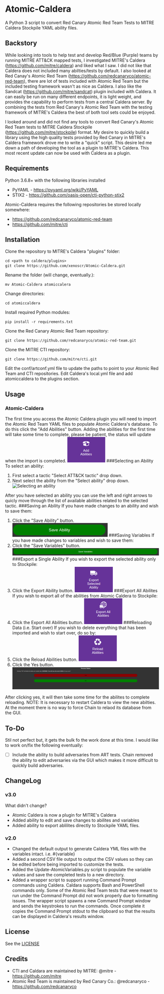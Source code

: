 # Atomic-Caldera
A Python 3 script to convert Red Canary Atomic Red Team Tests to MITRE Caldera Stockpile YAML ability files.

## Backstory
While looking into tools to help test and develop Red/Blue (Purple) teams by running MITRE ATT&CK mapped tests, I investigated MITRE's Caldera (https://github.com/mitre/caldera) and liked what I saw. I did not like that Caldera does not included many abilties/tests by default. I also looked at Red Canay's Atomic Red Team (https://github.com/redcanaryco/atomic-red-team), there are lot of tests included with Atomic Red Team but the included testing framework wasn't as nice as Caldera. I also like the Sandcat (https://github.com/mitre/sandcat) plugin included with Caldera. It can easily be run on many different endpoints, it is light weight, and provides the capability to perform tests from a central Caldera server. By combining the tests from Red Canary's Atomic Red Team with the testing framework of MITRE's Caldera the best of both tool sets could be enjoyed.

I looked around and did not find any tools to convert Red Canary's Atomic Red Team tests to MITRE Caldera Stockpile (https://github.com/mitre/stockpile) format. My desire to quickly build a library using the high quality tests provided by Red Canary in MITRE's Caldera framework drove me to write a "quick" script. This desire led me down a path of developing the tool as a plugin to MITRE's Caldera. This most recent update can now be used with Caldera as a plugin.

## Requirements
Python 3.6.8+ with the following libraries installed
* PyYAML - https://pyyaml.org/wiki/PyYAML
* STIX2 - https://github.com/oasis-open/cti-python-stix2

Atomic-Caldera requires the following repositories be stored locally somewhere:
* https://github.com/redcanaryco/atomic-red-team
* https://github.com/mitre/cti

## Installation
Clone the repository to MITRE's Caldera "plugins" folder:
```
cd <path to caldera/plugins>
git clone https://github.com/xenoscr/Atomic-Caldera.git
```
Rename the folder (will change, eventually.):
```
mv Atomic-Caldera atomiccalera
```
Change directories:
```
cd atomiccaldera
```
Install required Python modules:
```
pip install -r requirements.txt
```
Clone the Red Canary Atomic Red Team repository:
```
git clone https://github.com/redcanaryco/atomic-red-team.git
```
Clone the MITRE CTI repository:
```
git clone https://github.com/mitre/cti.git
```
Edit the conf/artconf.yml file to update the paths to point to your Atomic Red Team and CTI repositories.
Edit Caldera's local.yml file and add atomiccaldera to the plugins section.

## Usage
### Atomic-Caldera
The first time you access the Atomic Caldera plugin you will need to import the Atomic Red Team YAML files to populate Atomic Caldera's database. To do this click the "Add Abilities" button. Adding the abilities for the first time will take some time to complete, please be patient, the status will update when the import is completed.
![Click "Add Abilities"](images/addabilites.png?raw=true "Add Abilities")
###Selecting an Ability
To select an ability:
1. First select a tactic "Select ATT&CK tactic" drop down.
2. Next select the ability from the "Select ability" drop down.
![Selecting an ability](images/selectablity.png?raw=true "Select Ability")

After you have selected an ability you can use the left and right arrows to quicly move through the list of available abilities related to the selected tactic.
###Saving an Ability
If you have made changes to an ability and wish to save them:
1. Click the "Save Ability" button.
![Save Ability](images/saveability.png?raw=true "Save Ability")
###Saving Variables
If you have made changes to variables and wish to save them:
1. Click the "Save Variables" button.
![Save variables](images/savevariables.png?raw=true "Save Variables")
###Export a Single Ability
If you wish to export the selected ability only to Stockpile:
1. Click the Export Ability button.
![Export ability](images/exportone.png?raw=true "Export single ability")
###Export All Abilites
If you wish to export all of the abilities from Atomic Caldera to Stockpile:
1. Click the Export All Abilities button.
![Export All Abilities](images/exportall.png?raw=true "Export All Abilities")
###Reloading Data (i.e. Start over)
If you wish to delete everything that has been imported and wish to start over, do so by:
1. Click the Reload Abilities button.
![Reload Abilities](images/reloadabilities.png?raw=true "Reload Abilities")
2. Click the Yes button.
![Yes](images/yes.png?raw=true "Yes")

After clicking yes, it will then take some time for the abilites to complete reloading.
NOTE: It is necessary to restart Caldera to view the new abilties. At the moment there is no way to force Chain to relaod its database from the GUI.
## To-Do
Stil not perfect but, it gets the bulk fo the work done at this time. I would like to work on/fix the following eventually:
- [ ] Include the ability to build adversaries from ART tests. Chain removed the ability to edit adversaries via the GUI which makes it more difficult to quickly build adversaries.
## ChangeLog
### v3.0
What didn't change?
* Atomic Caldera is now a plugin for MITRE's Caldera
* Added ability to edit and save changes to abilites and variables
* Added ability to export ablilites directly to Stockpile YAML files.
### v2.0
* Changed the default output to generate Caldera YML files with the variables intact. i.e. #{variable}
* Added a second CSV file output to output the CSV values so they can be edited before being imported to customize the tests.
* Added the Update-AtomicVariables.py script to populate the variable values and save the completed tests to a new directory.
* Added a wrapper script to support running Command Prompt commands using Caldera. Caldara supports Bash and PowerShell commands only. Some of the Atomic Red Team tests that were meant to run under the Command Prompt did not work properly due to formatting issues. The wrapper script spawns a new Command Prompt window and sends the keystrokes to run the commands. Once complete it copies the Command Prompt stdout to the clipboard so that the results can be displayed in Caldera's results window.
## License
See the [LICENSE](https://github.com/xenoscr/Atomic-Caldera/blob/master/LICENSE)

## Credits
* CTI and Caldara are maintained by MITRE: @mitre - https://github.com/mitre
* Atomic Red Team is maintained by Red Canary Co.: @redcanaryco - https://github.com/redcanaryco
